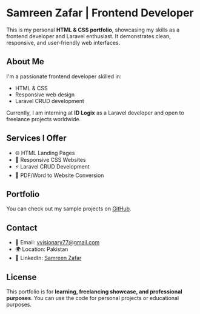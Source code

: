 # Samreen Zafar | Frontend Developer

This is my personal **HTML & CSS portfolio**, showcasing my skills as a frontend developer and Laravel enthusiast. It demonstrates clean, responsive, and user-friendly web interfaces.  

## About Me
I'm a passionate frontend developer skilled in:  
- HTML & CSS  
- Responsive web design  
- Laravel CRUD development  

Currently, I am interning at **ID Logix** as a Laravel developer and open to freelance projects worldwide.

## Services I Offer
- 🌐 HTML Landing Pages  
- 🎨 Responsive CSS Websites  
- ⚡ Laravel CRUD Development  
- 📄 PDF/Word to Website Conversion  

## Portfolio
You can check out my sample projects on [GitHub](https://github.com/samreen-frontend).  

## Contact
- 📧 Email: vvisionary77@gmail.com  
- 🌍 Location: Pakistan  
- 💼 LinkedIn: [Samreen Zafar](https://www.linkedin.com/in/samreen-zafar-ali-qamar-6b1a97371/)  

## License
This portfolio is for **learning, freelancing showcase, and professional purposes**. You can use the code for personal projects or educational purposes.
